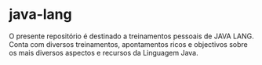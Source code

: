 # java-lang
O presente repositório é destinado a treinamentos pessoais de JAVA LANG. Conta com diversos treinamentos, apontamentos ricos e objectivos sobre os mais diversos aspectos e recursos da Linguagem Java.
